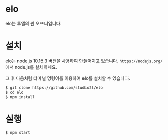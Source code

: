 # elo

elo는 투엘의 씬 오프너입니다.

# 설치

elo는 node.js 10.15.3 버전을 사용하여 만들어지고 있습니다. `https://nodejs.org/` 에서 node.js를 설치하세요.

그 후 다음처럼 터미널 명령어를 이용하여 elo를 설치할 수 있습니다.

```bash
$ git clone https://github.com/studio2l/elo
$ cd elo
$ npm install
```

# 실행

```bash
$ npm start
```
